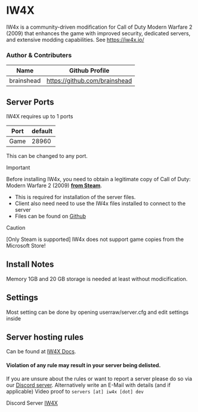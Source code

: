 # IW4X

IW4x is a community-driven modification for Call of Duty Modern Warfare 2 (2009) that enhances the game with improved security, dedicated servers, and extensive modding capabilities.
See https://iw4x.io/

 ### Author & Contributers
| Name        | Github Profile  |
| ------------- |-------------|
|   brainshead   | https://github.com/brainshead |

## Server Ports

IW4X requires up to 1 ports

| Port    | default       |
|---------|---------------|
| Game    | 28960         |

This can be changed to any port.


> [!IMPORTANT]
>
> Before installing IW4x, you need to obtain a legitimate copy of Call of Duty: Modern Warfare 2 (2009) [__from Steam__](https://store.steampowered.com/app/10180/Call_of_Duty_Modern_Warfare_2_2009/).
> - This is required for installation of the server files.
> - Client also need need to use the IW4x files installed to connect to the server
> - Files can be found on [Github](https://github.com/iw4x/iw4x-client/releases)



> [!CAUTION]
> [Only Steam is supported] IW4x does not support game copies from the Microsoft Store!

## Install Notes
Memory 1GB and 20 GB storage is needed at least without modicification.

## Settings

Most setting can be done by opening userraw/server.cfg and edit settings inside

## Server hosting rules 
Can be found at [IW4X Docs](https://docs.iw4x.io).

#### __Violation of any rule may result in your server being delisted.__

If you are unsure about the rules or want to report a server please do so via our [Discord server](https://discord.com/invite/pV2qJscTXf). Alternatively write an E-Mail with details (and if applicable) Video proof to `servers [at] iw4x [dot] dev`

Discord Server [IW4X](https://discord.com/invite/pV2qJscTXf) 
